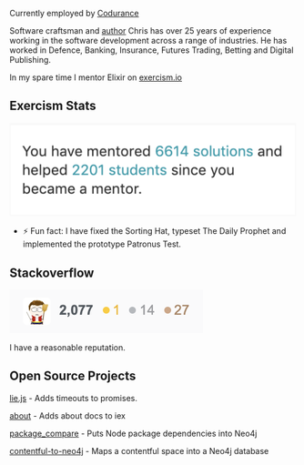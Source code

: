 Currently employed by [Codurance](https://codurance.com/)

Software craftsman and [author](https://leanpub.com/development2019) Chris has over 25 years of experience working in the software development across a range of industries. He has worked in Defence, Banking, Insurance, Futures Trading, Betting and Digital Publishing.

In my spare time I mentor Elixir on [exercism.io](https://excercism.io)

## Exercism Stats
![Totals](./Exercism.png)

- ⚡ Fun fact: I have fixed the Sorting Hat, typeset The Daily Prophet and implemented the prototype Patronus Test.

## Stackoverflow
![Stackoverflow](./stackoverflow.png)

I have a reasonable reputation.


## Open Source Projects

[lie.js](https://www.npmjs.com/package/lie.js) - Adds timeouts to promises.

[about](https://hex.pm/packages/about) - Adds about docs to iex

[package_compare](https://github.com/chriseyre2000/package_compare) - Puts Node package dependencies into Neo4j

[contentful-to-neo4j](https://github.com/chriseyre2000/contentful-to-neo4j) - Maps a contentful space into a Neo4j database

<!--
**chriseyre2000/chriseyre2000** is a ✨ _special_ ✨ repository because its `README.md` (this file) appears on your GitHub profile.

Here are some ideas to get you started:

- 🔭 I’m currently working on ...
- 🌱 I’m currently learning ...
- 👯 I’m looking to collaborate on ...
- 🤔 I’m looking for help with ...
- 💬 Ask me about ...
- 📫 How to reach me: ...
- 😄 Pronouns: ...
- ⚡ Fun fact: ...
-->
